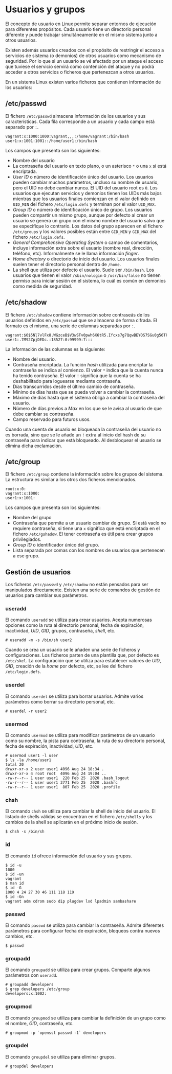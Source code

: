 # Usuarios y grupos

El concepto de usuario en Linux permite separar entornos de ejecución para diferentes propósitos. Cada usuario tiene un directorio personal diferente y puede trabajar simultáneamente en el mismo sistema junto a otros usuarios.

Existen además usuarios creados con el propósito de restringir el acceso a servicios de sistema (o demonios) de otros usuarios como mecanismo de seguridad. Por lo que si un usuario se vé afectado por un ataque el acceso que tuviese el servicio servirá como contención del ataque y no podrá acceder a otros servicios o ficheros que pertenezcan a otros usuarios.

En un sistema Linux existen varios ficheros que contienen información de los usuarios:

## /etc/passwd

El fichero `/etc/passwd` almacena información de los usuarios y sus características. Cada fila corresponde a un usuario y cada campo está separado por `:`.

```
vagrant:x:1000:1000:vagrant,,,:/home/vagrant:/bin/bash
user1:x:1001:1001::/home/user1:/bin/bash
```

Los campos que presenta son los siguientes:

- Nombre del usuario
- La contraseña del usuario en texto plano, o un asterisco `*` o una `x` si está encriptada.
- _User ID_ o número de identificación único del usuario. Los usuarios pueden cambiar muchos parámetros, uncluso su nombre de usuario, pero el UID no debe cambiar nunca. El UID del usuario root es `0`. Los usuarios que ejecutan servicios y demonios tienen los UIDs más bajos mientras que los usuarios finales comienzan en el valor definido en `UID_MIN` del fichero `/etc/login.defs` y terminan por el valor `UID_MAX`.
- _Group ID_ o número de identificación único de grupo. Los usuarios pueden compartir un mismo grupo, aunque por defecto al crear un usuario se genera un grupo con el mismo nombre del usuario salvo que se especifique lo contrario. Los datos del grupo aparecen en el fichero `/etc/groups` y los valores posibles están entre `GID_MIN` y `GID_MAX` del fichero `/etc/login.defs`.
- _General Comprehensive Operating System_ o campo de comentarios, incluye información extra sobre el usuario (nombre real, dirección, teléfono, etc). Informalmente se le llama información _finger_.
- _Home directory_ o directorio de inicio del usuario. Los usuarios finales suelen tener el directorio personal dentro de `/home`.
- La shell que utiliza por defecto el usuario. Suele ser `/bin/bash`. Los usuarios que tienen el valor `/sbin/nologin` o `/usr/bin/false` no tienen permiso para iniciar sesión en el sistema, lo cuál es común en demonios como medida de seguridad.

## /etc/shadow

El fichero `/etc/shadow` contiene información sobre contraseás de los usuarios definidos en `/etc/passwd` que se almacena de forma cifrada. El formato es el mismo, una serie de columnas separadas por `:`.

```
vagrant:$6$5Nl7vlFx8.WGzceB$V3wSTv0pwh6X6tR5.Ifcxs7g7QqwBEYOS7SGu0g56TF0tZFiMragbovJHFfHWyZK66yTRJ8qBhdX0LpI5UGQx/:18490:0:99999:7:::
user1:.7M92ZpjDEDc.:18527:0:99999:7:::
```

La información de las columnas es la siguiente:

- Nombre del usuario.
- Contraseña encriptada. La función _hash_ utilizada para encriptar la contraseña se indica al comienzo. El valor `*` indica que la cuenta nunca ha tenido contraseña. El valor `!` significa que la cuenta se ha deshabilitado para loguearse mediante contraseña.
- Días transcurridos desde el último cambio de contraseña.
- Mínimo de días hasta que se pueda volver a cambiar la contraseña.
- Máximo de días hasta que el sistema obliga a cambiar la contraseña del usuario.
- Número de días previos a _Max_ en los que se le avisa al usuario de que debe cambiar su contraseña.
- Campo reservado para futuros usos.

Cuando una cuenta de usuario es bloqueada la contraseña del usuario no es borrada, sino que se le añade un `!` extra al inicio del hash de su contraseña para indicar que está bloqueado. Al desbloquear el usuario se elimina dicha exclamación.

## /etc/group

El fichero `/etc/group` contiene la información sobre los grupos del sistema. La estructura es similar a los otros dos ficheros mencionados.

```
root:x:0:
vagrant:x:1000:
user1:x:1001:
```

Los campos que presenta son los siguientes:

- Nombre del grupo
- Contraseña que permite a un usuario cambiar de grupo. Si está vacío no requiere contraseña, si tiene una `x` significa que está encriptada en el fichero `/etc/gshadow`. El tener contraseña es útil para crear grupos privilegiados.
- _Group ID_ o identificador único del grupo.
- Lista separada por comas con los nombres de usuarios que pertenecen a ese grupo.

## Gestión de usuarios

Los ficheros `/etc/passwd` y `/etc/shadow` no están pensados para ser manipulados directamente. Existen una serie de comandos de gestión de usuarios para cambiar sus parámetros.

### useradd

El comando `useradd` se utiliza para crear usuarios. Acepta numerosas opciones como la ruta al directorio personal, fecha de expiración, inactividad, _UID_, _GID_, grupos, contraseña, _shell_, etc.

```shell
# useradd -m -s /bin/sh user2
```

Cuando se crea un usuario se le añaden una serie de ficheros y configuraciones. Los ficheros parten de una plantilla que, por defecto es `/etc/skel`. La configuración que se utiliza para establecer valores de _UID_, _GID_, creación de la _home_ por defecto, etc, se lee del fichero `/etc/login.defs`.

### userdel

El comando `userdel` se utiliza para borrar usuarios. Admite varios parámetros como borrar su directorio personal, etc.

```shell
# userdel -r user2
```

### usermod

El comando `usermod` se utiliza para modificar parámetros de un usuario como su nombre, la pista para contraseña, la ruta de su directorio personal, fecha de expiración, inactividad, _UID_, etc.

```shell
# usermod user1 -l user
$ ls -la /home/user1
total 20
drwxr-xr-x 2 user user1 4096 Aug 24 18:34 .
drwxr-xr-x 4 root root  4096 Aug 24 19:04 ..
-rw-r--r-- 1 user user1  220 Feb 25  2020 .bash_logout
-rw-r--r-- 1 user user1 3771 Feb 25  2020 .bashrc
-rw-r--r-- 1 user user1  807 Feb 25  2020 .profile
```

### chsh

El comando `chsh` se utiliza para cambiar la shell de inicio del usuario. El listado de shells válidas se encuentran en el fichero `/etc/shells` y los cambios de la shell se aplicarán en el próximo inicio de sesión.

```shell
$ chsh -s /bin/sh
```

### id

El comando `id` ofrece información del usuario y sus grupos.

```shell
$ id -u
1000
$ id -un
vagrant
$ man id
$ id -G
1000 4 24 27 30 46 111 118 119
$ id -Gn
vagrant adm cdrom sudo dip plugdev lxd lpadmin sambashare
```

### passwd

El comando `passwd` se utiliza para cambiar la contraseña. Admite diferentes parámetros para configurar fecha de expiración, bloqueos contra nuevos cambios, etc.

```shell
$ passwd
```

### groupadd

El comando `groupadd` se utiliza para crear grupos. Comparte algunos parámetros con `useradd`.

```shell
# groupadd developers
$ grep developers /etc/group
developers:x:1002:
```

### groupmod

El comando `groupmod` se utiliza para cambiar la definición de un grupo como el nombre, _GID_, contraseña, etc.

```shell
# groupmod -p `openssl passwd -1` developers
```

### groupdel

El comando `groupdel` se utiliza para eliminar grupos.

```shell
# groupdel developers
```
